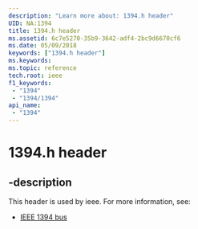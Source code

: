 ```yaml
---
description: "Learn more about: 1394.h header"
UID: NA:1394
title: 1394.h header
ms.assetid: 6c7e5270-35b9-3642-adf4-2bc9d6670cf6
ms.date: 05/09/2018
keywords: ["1394.h header"]
ms.keywords: 
ms.topic: reference
tech.root: ieee
f1_keywords:
 - "1394"
 - "1394/1394"
api_name:
 - "1394"
---
```


# 1394.h header


## -description

This header is used by ieee. For more information, see:

- [IEEE 1394 bus](../_ieee/index.md)

